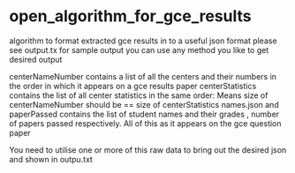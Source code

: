 # open_algorithm_for_gce_results
algorithm to format extracted gce results in to a useful json format
please see output.tx for sample output
you can use any method you like to get desired output

centerNameNumber contains a list of all the centers and their numbers in the order in which it appears on a gce results paper
centerStatistics contains the list of all center statistics in the same order: Means size of centerNameNumber should be == size of centerStatistics
names.json and paperPassed contains the list of student names and their grades , number of papers passed respectively. All of this as it appears on the gce question paper

You need to utilise one or more of this raw data to bring out the desired json and shown in outpu.txt
